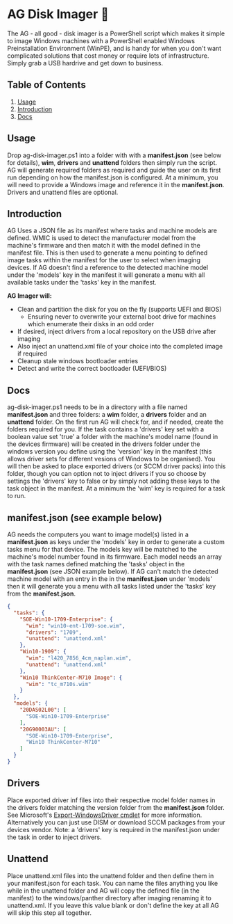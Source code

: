 # AG Disk Imager 🌄

The AG - all good - disk imager is a PowerShell script which makes it simple to image Windows machines
with a PowerShell enabled Windows Preinstallation Environment (WinPE), and is handy for when you don't want
complicated solutions that cost money or require lots of infrastructure. Simply grab a USB hardrive and get down to business.
  
## Table of Contents

1. [Usage](#Usage)
2. [Introduction](#Introduction)
3. [Docs](#Docs)

## Usage

Drop ag-disk-imager.ps1 into a folder with with a **manifest.json** (see below for details), **wim**, **drivers** and **unattend** folders then simply run the script. AG will generate required folders as required and guide the user on its first run depending on how the manifest.json is configured. At a minimum, you will need to provide a Windows image and reference it in the **manifest.json**. Drivers and unattend files are optional.

## Introduction

AG Uses a JSON file as its manifest where tasks and machine models are defined. WMIC is used to detect the manufacturer model from the machine's firmware and then match it with the model defined in the manifest file. This is then used to generate a menu pointing to defined image tasks within the manifest for the user to select when imaging devices. If AG doesn't find a reference to the detected machine model under the 'models' key in the manifest it will generate a menu with all available tasks under the 'tasks' key in the manifest.
  
**AG Imager will:**

* Clean and partition the disk for you on the fly (supports UEFI and BIOS)
  * Ensuring never to overwrite your external boot drive for machines which enumerate their disks in an odd order
* If desired, inject drivers from a local repository on the USB drive after imaging
* Also inject an unattend.xml file of your choice into the completed image if required
* Cleanup stale windows bootloader entries
* Detect and write the correct bootloader (UEFI/BIOS)

## Docs

ag-disk-imager.ps1 needs to be in a directory with a file named **manifest.json** and three folders: a **wim** folder, a **drivers** folder and an **unattend** folder. On the first run AG will check for, and if needed, create the folders required for you. If the task contains a 'drivers' key set with a boolean value set 'true' a folder with the machine's model name (found in the devices firmware) will be created in the drivers folder under the windows version you define using the 'version' key in the manifest (this allows driver sets for different vesions of Windows to be organised). You will then be asked to place exported drivers (or SCCM driver packs) into this folder, though you can option not to inject drivers if you so choose by settings the 'drivers' key to false or by simply not adding these keys to the task object in the manifest. At a minimum the 'wim' key is required for a task to run.
  
## manifest.json (see example below)

AG needs the computers you want to image model(s) listed in a **manifest.json** as keys under the 'models' key in order to generate a custom tasks menu for that device. The models key will be matched to the machine's model number found in its firmware. Each model needs an array with the task names defined matching the 'tasks' object in the **manifest.json** (see JSON example below). If AG can't match the detected machine model with an entry in the in the **manifest.json** under 'models' then it will generate you a menu with all tasks listed under the 'tasks' key from the **manifest.json**.

```json
{
  "tasks": {
    "SOE-Win10-1709-Enterprise": {
      "wim": "win10-ent-1709-soe.wim",
      "drivers": "1709",
      "unattend": "unattend.xml"
    },
    "Win10-1909": {
      "wim": "l420_7856_4cm_naplan.wim",
      "unattend": "unattend.xml"
    },
    "Win10 ThinkCenter-M710 Image": {
      "wim": "tc_m710s.wim"
    }
  },
  "models": {
    "20DAS02L00": [
      "SOE-Win10-1709-Enterprise"
    ],
    "20G90003AU": [
      "SOE-Win10-1709-Enterprise",
      "Win10 ThinkCenter-M710"
    ]
  }
}
```

## Drivers

Place exported driver inf files into their respective model folder names in the drivers folder matching the version folder from the **manifest.json** folder. See Microsoft's [Export-WindowsDriver cmdlet](https://docs.microsoft.com/en-us/powershell/module/dism/export-windowsdriver?view=win10-ps) for more information. Alternatively you can just use DISM or download SCCM packages from your devices vendor. Note: a 'drivers' key is required in the manifest.json under the task in order to inject drivers.

## Unattend

Place unattend.xml files into the unattend folder and then define them in your manifest.json for each task. You can name the files anything you like while in the unattend folder and AG will copy the defined file (in the manifest) to the windows/panther directory after imaging renaming it to unattend.xml. If you leave this value blank or don't define the key at all AG will skip this step all together.